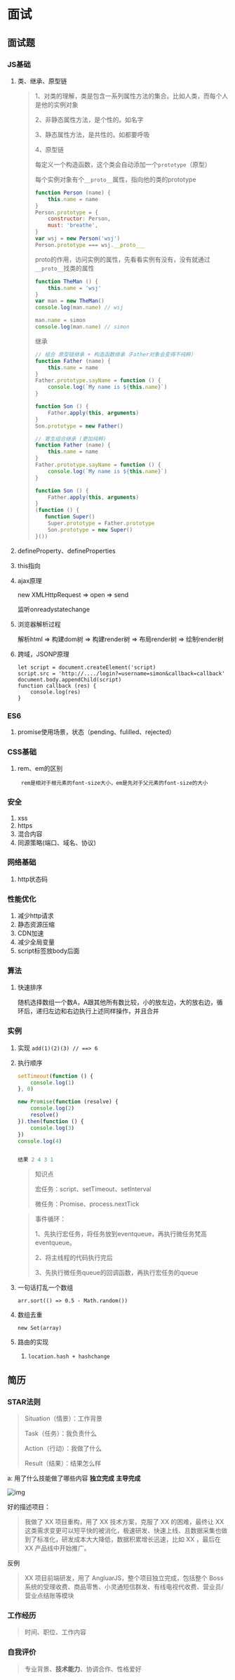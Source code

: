 # 面试 #

## 面试题 ##

### JS基础 ###

1. 类、继承、原型链

   > 1、对类的理解，类是包含一系列属性方法的集合。比如人类，而每个人是他的实例对象
   >
   > 2、非静态属性方法，是个性的。如名字
   >
   > 3、静态属性方法，是共性的。如都要呼吸
   >
   > 4、原型链
   >
   > 每定义一个构造函数，这个类会自动添加一个`prototype`（原型）
   >
   > 每个实例对象有个`__proto__`属性，指向他的类的prototype
   >
   > ```javascript
   > function Person (name) {
   >     this.name = name
   > }
   > Person.prototype = {
   >     constructor: Person,
   >     must: 'breathe',
   > }
   > var wsj = new Person('wsj')
   > Person.prototype === wsj.__proto___
   > ```
   >
   > proto的作用，访问实例的属性，先看看实例有没有，没有就通过`__proto__`找类的属性
   >
   > ```javascript
   > function TheMan () {
   >     this.name = 'wsj'
   > }
   > var man = new TheMan()
   > console.log(man.name) // wsj
   > 
   > man.name = simon
   > console.log(man.name) // simon
   > ```
   >
   > 继承
   >
   > ```javascript
   > // 组合 原型链继承 + 构造函数继承（Father对象会变得不纯粹）
   > function Father (name) {
   >     this.name = name
   > }
   > Father.prototype.sayName = function () {
   >     console.log(`My name is ${this.name}`)
   > }
   > 
   > function Son () {
   >     Father.apply(this, arguments)
   > }
   > Son.prototype = new Father()
   > ```
   >
   > ```javascript
   > // 寄生组合继承 (更加纯粹)
   > function Father (name) {
   >     this.name = name
   > }
   > Father.prototype.sayName = function () {
   >     console.log(`My name is ${this.name}`)
   > }
   > 
   > function Son () {
   >     Father.apply(this, arguments)
   > }
   > (function () {
   >    function Super()
   >     Super.prototype = Father.prototype
   >     Son.prototype = new Super()
   > }())
   > ```
   >
   > 


2. defineProperty、defineProperties

3. this指向

4. ajax原理

   new XMLHttpRequest => open => send

   监听onreadystatechange

5. 浏览器解析过程

   解析html => 构建dom树 => 构建render树 => 布局render树 => 绘制render树

6. 跨域，JSONP原理

   ```
   let script = document.createElement('script)
   script.src = 'http://..../login?=username=simon&callback=callback'
   document.body.appendChild(script)
   function callback (res) {
       console.log(res)
   }
   ```

   



### ES6 ###

1. promise使用场景，状态（pending、fulilled、rejected）



### CSS基础 ###

1. rem、em的区别

		rem是相对于根元素的font-size大小，em是先对于父元素的font-size的大小

### 安全 ###

1. xss
2. https
3. 混合内容
4. 同源策略(端口、域名、协议)

### 网络基础 ###

1.  http状态码

### 性能优化 ###

1. 减少http请求
2. 静态资源压缩
3. CDN加速
4. 减少全局变量
5. script标签放body后面

### 算法 ###

1. 快速排序

   随机选择数组一个数A，A跟其他所有数比较，小的放左边，大的放右边，循环后，递归左边和右边执行上述同样操作，并且合并

### 实例 ###

1.  实现 `add(1)(2)(3) // ==> 6`

2. 执行顺序

   ```javascript
   setTimeout(function () {
       console.log(1)
   }, 0)
   
   new Promise(function (resolve) {
       console.log(2)
       resolve()
   }).then(function () {
       console.log(3)
   })
   console.log(4)
   
   
   结果 2 4 3 1
   ```

   > 知识点
   >
   > 宏任务：script、setTimeout、setInterval
   >
   > 微任务：Promise、process.nextTick

   > 事件循环：
   >
   > 1、先执行宏任务，将任务放到eventqueue，再执行微任务梵高eventqueue。
   >
   > 2、将主线程的代码执行完后
   >
   > 3、先执行微任务queue的回调函数，再执行宏任务的queue

3. 一句话打乱一个数组

   `arr.sort(() => 0.5 - Math.random())`

4. 数组去重

   `new Set(array)`

5. 路由的实现

   1. `location.hash + hashchange`



## 简历 ##



### STAR法则 ###

> Situation（情景）：工作背景
>
> Task（任务）：我负责什么
>
> Action（行动）：我做了什么
>
> Result（结果）：结果怎么样



a: 用了什么技能做了哪些内容 **独立完成** **主导完成**

![img](https://pic1.zhimg.com/80/v2-731d88115a38c40c5351998d722d2010_hd.jpg) 



好的描述项目：

> 我做了 XX 项目重构，用了 XX 技术方案，克服了 XX 的困难，最终让 XX 这类需求变更可以短平快的被消化，极速研发、快速上线、且数据采集也做到了标准化，研发成本大大降低，数据积累增长迅速，比如 XX ，最后在 XX 产品线中开始推广。

反例

> XX 项目前端研发，用了 AngluarJS，整个项目独立完成，包括整个 Boss 系统的受理收费、商品零售、小灵通短信群发、有线电视代收费、营业员/营业点结账等模块 



### 工作经历 ###

> 时间、职位、工作内容



### 自我评价 ###

> 专业背景、**技术能力**、协调合作、性格爱好


